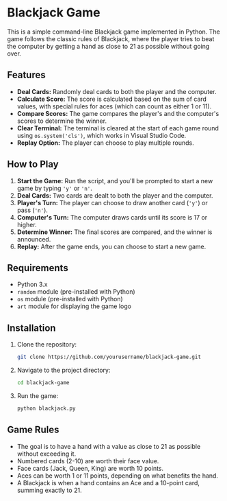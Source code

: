 # Blackjack Game

This is a simple command-line Blackjack game implemented in Python. The game follows the classic rules of Blackjack, where the player tries to beat the computer by getting a hand as close to 21 as possible without going over.

## Features

- **Deal Cards:** Randomly deal cards to both the player and the computer.
- **Calculate Score:** The score is calculated based on the sum of card values, with special rules for aces (which can count as either 1 or 11).
- **Compare Scores:** The game compares the player's and the computer's scores to determine the winner.
- **Clear Terminal:** The terminal is cleared at the start of each game round using `os.system('cls')`, which works in Visual Studio Code.
- **Replay Option:** The player can choose to play multiple rounds.

## How to Play

1. **Start the Game:** Run the script, and you'll be prompted to start a new game by typing `'y'` or `'n'`.
2. **Deal Cards:** Two cards are dealt to both the player and the computer.
3. **Player's Turn:** The player can choose to draw another card (`'y'`) or pass (`'n'`).
4. **Computer's Turn:** The computer draws cards until its score is 17 or higher.
5. **Determine Winner:** The final scores are compared, and the winner is announced.
6. **Replay:** After the game ends, you can choose to start a new game.

## Requirements

- Python 3.x
- `random` module (pre-installed with Python)
- `os` module (pre-installed with Python)
- `art` module for displaying the game logo

## Installation

1. Clone the repository:

    ```bash
    git clone https://github.com/yourusername/blackjack-game.git
    ```

2. Navigate to the project directory:

    ```bash
    cd blackjack-game
    ```

3. Run the game:

    ```bash
    python blackjack.py
    ```

## Game Rules

- The goal is to have a hand with a value as close to 21 as possible without exceeding it.
- Numbered cards (2-10) are worth their face value.
- Face cards (Jack, Queen, King) are worth 10 points.
- Aces can be worth 1 or 11 points, depending on what benefits the hand.
- A Blackjack is when a hand contains an Ace and a 10-point card, summing exactly to 21.
